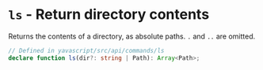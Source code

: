 # `ls` - Return directory contents

Returns the contents of a directory, as absolute paths. `.` and `..` are omitted.

```ts
// Defined in yavascript/src/api/commands/ls
declare function ls(dir?: string | Path): Array<Path>;
```
